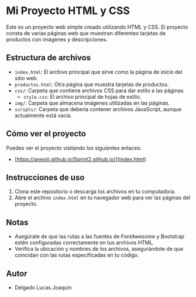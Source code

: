 # Mi Proyecto HTML y CSS

Este es un proyecto web simple creado utilizando HTML y CSS. El proyecto consta de varias páginas web que muestran diferentes tarjetas de productos con imágenes y descripciones.

## Estructura de archivos

- `index.html`: El archivo principal que sirve como la página de inicio del sitio web.
- `productos.html`: Otra página que muestra tarjetas de productos.
- `css/`: Carpeta que contiene archivos CSS para dar estilo a las páginas.
  - `style.css`: El archivo principal de hojas de estilo.
- `img/`: Carpeta que almacena imágenes utilizadas en las páginas.
- `scripts/`: Carpeta que debería contener archivos JavaScript, aunque actualmente está vacía.

## Cómo ver el proyecto

Puedes ver el proyecto visitando los siguientes enlaces:

- [https://anexiii.github.io/Sprint2.github.io/](index.html)


## Instrucciones de uso

1. Clona este repositorio o descarga los archivos en tu computadora.
2. Abre el archivo `index.html` en tu navegador web para ver las páginas del proyecto.

## Notas

- Asegúrate de que las rutas a las fuentes de FontAwesome y Bootstrap estén configuradas correctamente en tus archivos HTML.
- Verifica la ubicación y nombres de los archivos, asegurándote de que coincidan con las rutas especificadas en tu código.

## Autor

- Delgado Lucas Joaquin
